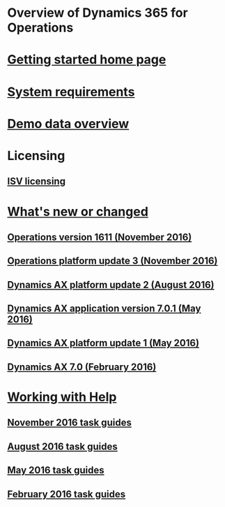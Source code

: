 ﻿# Overview of Dynamics 365 for Operations
# [Getting started home page](getting-started-home-page.md)
# [System requirements](system-requirements.md)
# [Demo data overview](demo-data.md)
# Licensing
## [ISV licensing](isv-licensing.md)
# [What's new or changed](whats-new-changed.md)
## [Operations version 1611 (November 2016)](get-started\whats-new-dynamics-365-operations-1611.md)
## [Operations platform update 3 (November 2016)](whats-new-platform-update-3.md)
## [Dynamics AX platform update 2 (August 2016)](whats-new-platform-update-2.md) 
## [Dynamics AX application version 7.0.1 (May 2016)](whats-new-changed-application-version-7-0-1-may-2016.md)
## [Dynamics AX platform update 1 (May 2016)](whats-new-changed-platform-version-7-1-may-2016.md)
## [Dynamics AX 7.0 (February 2016)](whats-new-changed-7-0-february-2016.md)
# [Working with Help](work-with-help.md)
## [November 2016 task guides](new-or-updated-task-guides-available-november-2016.md)
## [August 2016 task guides](new-updated-task-guides-available-august-2016.md)
## [May 2016 task guides](new-updated-task-guides-available-may-2016.md)
## [February 2016 task guides](new-task-guides-available-february-2016.md)

